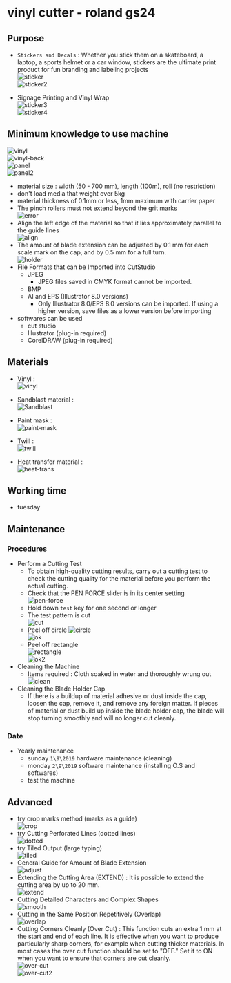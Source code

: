 # vinyl cutter - roland gs24

## Purpose

- `Stickers and Decals` : Whether you stick them on a skateboard, a laptop, a sports helmet or a car window, stickers are the ultimate print product for fun branding and labeling projects  
  ![sticker](/src/imgs/documontations/machines/sticker.jpg)  
  ![sticker2](/src/imgs/documontations/machines/sticker2.jpg)

- Signage Printing and Vinyl Wrap  
  ![sticker3](/src/imgs/documontations/machines/sticker3.jpg)  
  ![sticker4](/src/imgs/documontations/machines/sticker4.jpg)

## Minimum knowledge to use machine

![vinyl](/src/imgs/documontations/machines/vinyl.png)  
![vinyl-back](/src/imgs/documontations/machines/vinyl-back.png)  
![panel](/src/imgs/documontations/machines/panel.png)  
![panel2](/src/imgs/documontations/machines/panel2.png)

- material size : width (50 - 700 mm), length (100m), roll (no restriction)
- don't load media that weight over 5kg
- material thickness of 0.1mm or less, 1mm maximum with carrier paper
- The pinch rollers must not extend beyond the grit marks  
  ![error](/src/imgs/documontations/machines/error.png)
- Align the left edge of the material so that it lies approximately parallel to the guide lines  
  ![align](/src/imgs/documontations/machines/align.png)
- The amount of blade extension can be adjusted by 0.1 mm for each scale mark on the cap, and by 0.5 mm for a full turn.  
  ![holder](/src/imgs/documontations/machines/blade-holder.png)
- File Formats that can be Imported into CutStudio
  - JPEG
    - JPEG files saved in CMYK format cannot be imported.
  - BMP
  - AI and EPS (Illustrator 8.0 versions)
    - Only Illustrator 8.0/EPS 8.0 versions can be imported. If using a higher version, save files as a lower version before importing
- softwares can be used
  - cut studio
  - Illustrator (plug-in required)
  - CorelDRAW (plug-in required)

## Materials

- Vinyl :  
  ![vinyl](/src/imgs/documontations/machines/vinyl.jpg)

- Sandblast material :  
  ![Sandblast](/src/imgs/documontations/machines/Sandblast.jpg)

- Paint mask :  
  ![paint-mask](/src/imgs/documontations/machines/paint-mask.jpg)

- Twill :  
  ![twill](/src/imgs/documontations/machines/twill.jpg)
- Heat transfer material :  
  ![heat-trans](/src/imgs/documontations/machines/heat-trans.jpeg)

## Working time

- tuesday

## Maintenance

### Procedures

- Perform a Cutting Test
  - To obtain high-quality cutting results, carry out a cutting test to check the cutting quality for the material before you perform the actual cutting.
  - Check that the PEN FORCE slider is in its center setting  
    ![pen-force](/src/imgs/documontations/machines/pen-force.png)
  - Hold down `test` key for one second or longer
  - The test pattern is cut  
    ![cut](/src/imgs/documontations/machines/cut.png)
  - Peel off circle
    ![circle](/src/imgs/documontations/machines/circle.png)  
    ![ok](/src/imgs/documontations/machines/ok.png)
  - Peel off rectangle  
    ![rectangle](/src/imgs/documontations/machines/rectangle.png)  
    ![ok2](/src/imgs/documontations/machines/ok2.png)
- Cleaning the Machine
  - Items required : Cloth soaked in water and thoroughly wrung out  
     ![clean](/src/imgs/documontations/machines/clean.png)
- Cleaning the Blade Holder Cap
  - If there is a buildup of material adhesive or dust inside the cap, loosen the cap, remove it, and remove any foreign matter. If pieces of material or dust build up inside the blade holder cap, the blade will stop turning smoothly and will no longer cut cleanly.

### Date

- Yearly maintenance
  - sunday `1\9\2019` hardware maintenance (cleaning)
  - monday `2\9\2019` software maintenance (installing O.S and softwares)
  - test the machine

## Advanced

- try crop marks method (marks as a guide)  
  ![crop](/src/imgs/documontations/machines/crop-marks.png)
- try Cutting Perforated Lines (dotted lines)  
  ![dotted](/src/imgs/documontations/machines/dotted.png)
- try Tiled Output (large typing)  
  ![tiled](/src/imgs/documontations/machines/tiled.png)
- General Guide for Amount of Blade Extension  
  ![adjust](/src/imgs/documontations/machines/adjust.png)
- Extending the Cutting Area (EXTEND) : It is possible to extend the cutting area by up to 20 mm.  
  ![extend](/src/imgs/documontations/machines/extend.png)
- Cutting Detailed Characters and Complex Shapes  
  ![smooth](/src/imgs/documontations/machines/smooth.png)
- Cutting in the Same Position Repetitively (Overlap)  
  ![overlap](/src/imgs/documontations/machines/overlap.png)
- Cutting Corners Cleanly (Over Cut) : This function cuts an extra 1 mm at the start and end of each line. It is effective when you want to produce particularly sharp corners, for example when cutting
  thicker materials. In most cases the over cut function should be set to "OFF." Set it to ON when you want to ensure that corners are cut cleanly.  
  ![over-cut](/src/imgs/documontations/machines/over-cut.png)  
  ![over-cut2](/src/imgs/documontations/machines/over-cut2.png)

